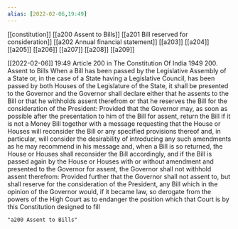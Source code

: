 ```yaml
---
alias: [2022-02-06,19:49]
---
```

[[constitution]] [[a200 Assent to Bills]] [[a201 Bill reserved for consideration]] [[a202 Annual financial statement]] [[a203]] [[a204]] [[a205]] [[a206]] [[a207]] [[a208]] [[a209]]

[[2022-02-06]] 19:49
Article 200 in The Constitution Of India 1949
200. Assent to Bills When a Bill has been passed by the Legislative Assembly of a State or, in the case of a State having a Legislative Council, has been passed by both Houses of the Legislature of the State, it shall be presented to the Governor and the Governor shall declare either that he assents to the Bill or that he withholds assent therefrom or that he reserves the Bill for the consideration of the President: Provided that the Governor may, as soon as possible after the presentation to him of the Bill for assent, return the Bill if it is not a Money Bill together with a message requesting that the House or Houses will reconsider the Bill or any specified provisions thereof and, in particular, will consider the desirability of introducing any such amendments as he may recommend in his message and, when a Bill is so returned, the House or Houses shall reconsider the Bill accordingly, and if the Bill is passed again by the House or Houses with or without amendment and presented to the Governor for assent, the Governor shall not withhold assent therefrom: Provided further that the Governor shall not assent to, but shall reserve for the consideration of the President, any Bill which in the opinion of the Governor would, if it became law, so derogate from the powers of the High Court as to endanger the position which that Court is by this Constitution designed to fill
```query 2022-05-21 13:14
"a200 Assent to Bills"
```